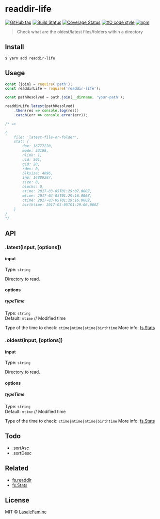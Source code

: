 # readdir-life
[![GitHub tag](https://img.shields.io/github/release/lasalefamine/readdir-life.svg?style=flat-square)](https://github.com/LasaleFamine/readdir-life)
[![Build Status](https://travis-ci.org/lasalefamine/readdir-life.svg?branch=master)](https://travis-ci.org/LasaleFamine/readdir-life?style=flat-square)
[![Coverage Status](https://coveralls.io/repos/github/LasaleFamine/readdir-life/badge.svg?branch=master)](https://coveralls.io/github/LasaleFamine/readdir-life?branch=master)
[![XO code style](https://img.shields.io/badge/code_style-XO-5ed9c7.svg?style=flat-square)](https://github.com/LasaleFamine/readdir-life)
[![npm](https://img.shields.io/npm/dt/readdir-life.svg?style=flat-square)](https://github.com/LasaleFamine/readdir-life)

> Check what are the oldest/latest files/folders within a directory



## Install

```
$ yarn add readdir-life
```

## Usage

```js
const {join} = require('path');
const readdirLife = require('readdir-life');

const pathResolved = path.join(__dirname, 'your-path');

readdirLife.latest(pathResolved)
	.then(res => console.log(res))
	.catch(err => console.error(err));

/* =>

{
	file: 'latest-file-or-folder',
	stat: {
		dev: 16777220,
		mode: 33188,
		nlink: 1,
		uid: 501,
		gid: 20,
		rdev: 0,
		blksize: 4096,
		ino: 14889287,
		size: 0,
		blocks: 0,
		atime: 2017-03-05T01:29:07.000Z,
		mtime: 2017-03-05T01:29:16.000Z,
		ctime: 2017-03-05T01:29:16.000Z,
		birthtime: 2017-03-05T01:29:06.000Z
	}
}
*/
```


## API

### .latest(input, [options])

#### input

Type: `string`

Directory to read.

#### options

##### typeTime

Type: `string`<br>
Default: `mtime` // Modified time

Type of the time to check: `ctime|mtime|atime|birthtime`
More info: [fs.Stats](https://nodejs.org/api/fs.html#fs_class_fs_stats)

### .oldest(input, [options])

#### input

Type: `string`

Directory to read.

#### options

##### typeTime

Type: `string`<br>
Default: `mtime` // Modified time

Type of the time to check: `ctime|mtime|atime|birthtime`
More info: [fs.Stats](https://nodejs.org/api/fs.html#fs_class_fs_stats)

## Todo

- .sortAsc
- .sortDesc

## Related
- [fs.readdir](https://nodejs.org/api/fs.html#fs_fs_readdir_path_options_callback)
- [fs.Stats](https://nodejs.org/api/fs.html#fs_class_fs_stats)

## License

MIT © [LasaleFamine](https://godev.space)
